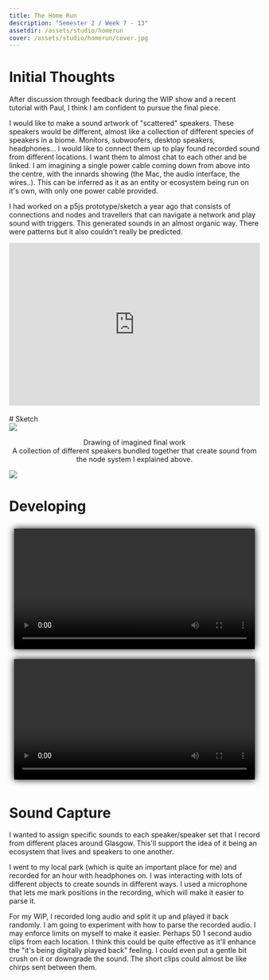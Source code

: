```yaml
---
title: The Home Run
description: "Semester 2 / Week 7 - 13"
assetdir: /assets/studio/homerun
cover: /assets/studio/homerun/cover.jpg
---
```


# Initial Thoughts

After discussion through feedback during the WIP show and a recent tutorial with Paul, I think I am confident to pursue the final piece. 

I would like to make a sound artwork of "scattered" speakers. These speakers would be different, almost like a collection of different species of speakers in a biome. Monitors, subwoofers, desktop speakers, headphones... I would like to connect them up to play found recorded sound from different locations. I want them to almost chat to each other and be linked. I am imagining a single power cable coming down from above into the centre, with the innards showing (the Mac, the audio interface, the wires..). This can be inferred as it as an entity or ecosystem being run on it's own, with only one power cable provided. 

I had worked on a p5js prototype/sketch a year ago that consists of connections and nodes and travellers that can navigate a network and play sound with triggers. This generated sounds in an almost organic way. There were patterns but it also couldn't really be predicted.

<div style="padding:64.95% 0 0 0;position:relative;"><iframe src="https://player.vimeo.com/video/835439405?badge=0&amp;autopause=0&amp;player_id=0&amp;app_id=58479" frameborder="0" allow="autoplay; fullscreen; picture-in-picture; clipboard-write; encrypted-media" style="position:absolute;top:0;left:0;width:100%;height:100%;" title="Experimenting with node system and sound"></iframe></div><script src="https://player.vimeo.com/api/player.js"></script>

<br>
# Sketch

<div class="row justify-content-center">
<img src="{{page.assetdir}}/drawing.jpg" class="col-6">
</div>

<div style="text-align: center;">

Drawing of imagined final work
<br>
A collection of different speakers bundled together that create sound from the node system I explained above.
</div>

<div class="row justify-content-center">
<img src="{{page.assetdir}}/mockupidea.jpg" class="col-12">
</div>

# Developing

<div class="row" style="padding: 10px;">
<video class="col-12" style="filter: drop-shadow(0px 0px 7px black);" width="100%" height="auto" title="Processing sketch" controls>
    <source src="{{ page.assetdir }}/screenrecording.mp4" type="video/mp4">
</video>
</div>

<div class="row" style="padding: 10px;">
<video class="col-12" style="filter: drop-shadow(0px 0px 7px black);" width="100%" height="auto" title="Processing sketch" controls>
    <source src="{{ page.assetdir }}/test1.mp4" type="video/mp4">
</video>
</div>

# Sound Capture

I wanted to assign specific sounds to each speaker/speaker set that I record from different places around Glasgow. This'll support the idea of it being an ecosystem that lives and speakers to one another.

I went to my local park (which is quite an important place for me) and recorded for an hour with headphones on. I was interacting with lots of different objects to create sounds in different ways. I used a microphone that lets me mark positions in the recording, which will make it easier to parse it. 

For my WIP, I recorded long audio and split it up and played it back randomly. I am going to experiment with how to parse the recorded audio. I may enforce limits on myself to make it easier. Perhaps 50 1 second audio clips from each location. I think this could be quite effective as it'll enhance the "it's being digitally played back" feeling. I could even put a gentle bit crush on it or downgrade the sound. The short clips could almost be like chirps sent between them.





